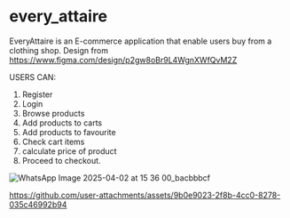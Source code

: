 # every_attaire

EveryAttaire is an E-commerce application that enable users buy from a clothing shop.
Design from https://www.figma.com/design/p2gw8oBr9L4WgnXWfQvM2Z

USERS CAN:

1. Register
2. Login
3. Browse products
4. Add products to carts
5. Add products to favourite
6. Check cart items
7. calculate price of product
8. Proceed to checkout.


![WhatsApp Image 2025-04-02 at 15 36 00_bacbbbcf](https://github.com/user-attachments/assets/b60fce7c-62c4-4a57-814f-7126cfedc8e3)


https://github.com/user-attachments/assets/9b0e9023-2f8b-4cc0-8278-035c46992b94

